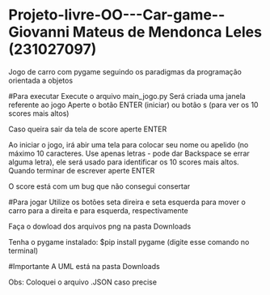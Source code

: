 # Projeto-livre-OO---Car-game-- Giovanni Mateus de Mendonca Leles (231027097)
Jogo de carro com pygame seguindo os paradigmas da programação orientada a objetos

#Para executar
Execute o arquivo main_jogo.py
Será criada uma janela referente ao jogo
Aperte o botão ENTER (iniciar) ou botão s (para ver os 10 scores mais altos)

Caso queira sair da tela de score aperte ENTER

Ao iniciar o jogo, irá abir uma tela para colocar seu nome ou apelido (no máximo 10 caracteres. Use apenas letras - pode dar Backspace se errar alguma letra), ele será usado para identificar os 10 scores mais altos. Quando terminar de escrever aperte ENTER

O score está com um bug que não consegui consertar

#Para jogar
Utilize os botões seta direira e seta esquerda para mover o carro para a direita e para esquerda, respectivamente

Faça o dowload dos arquivos png na pasta Downloads

Tenha o pygame instalado: $pip install pygame (digite esse comando no terminal)

#Importante 
A UML está na pasta Downloads

Obs: Coloquei o arquivo .JSON caso precise
